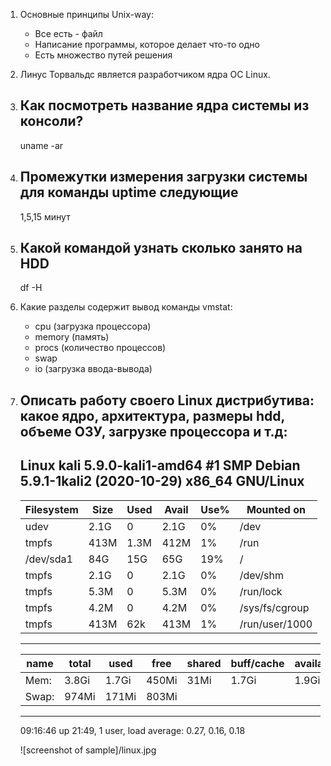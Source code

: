 1. Основные принципы Unix-way:
	- Все есть - файл
	- Написание программы, которое делает что-то одно
	- Есть множество путей решения
	
2. Линус Торвальдс является разработчиком ядра ОС Linux.

3. Как посмотреть название ядра системы из консоли?
	---
	uname -ar
	
4. Промежутки измерения загрузки системы для команды uptime следующие
	---
	1,5,15 минут
	
5. Какой командой узнать сколько занято на HDD
	---
	df -H
	
6. Какие разделы содержит вывод команды vmstat:
	- cpu (загрузка процессора)
	- memory (память)
	- procs (количество процессов)
	- swap
	- io (загрузка ввода-вывода)
	
7. Описать работу своего Linux дистрибутива: какое ядро, архитектура, размеры hdd, объеме ОЗУ, загрузке процессора и т.д:
	---
	Linux kali 5.9.0-kali1-amd64 #1 SMP Debian 5.9.1-1kali2 (2020-10-29) x86_64 GNU/Linux
	---
	Filesystem    |  Size |  Used| Avail 	| Use% | Mounted on
	--------------|-------|------|----------|------|-----------------
	udev          | 2.1G  |   0  |	2.1G    | 0%   | /dev
	tmpfs         | 413M  | 1.3M |	412M    | 1% 	| /run
	/dev/sda1     |  84G  |  15G | 	65G     | 19% 	| /
	tmpfs         | 2.1G  |   0  |	2.1G    | 0% 	| /dev/shm
	tmpfs         | 5.3M  |   0  |	5.3M    | 0% 	| /run/lock
	tmpfs         | 4.2M  |   0  |	4.2M    | 0% 	| /sys/fs/cgroup
	tmpfs         | 413M  | 62k  |	413M    | 1% 	| /run/user/1000
	
	---
	
	name	|total |used  |free |shared | buff/cache | available
	--------|------|------|-----|-------|------------|------------
	Mem:    |3.8Gi |1.7Gi |450Mi|31Mi   |    1.7Gi   |   1.9Gi
	Swap:   |974Mi |171Mi |803Mi|
	
	---
	
	09:16:46 up 21:49,  1 user,  load average: 0.27, 0.16, 0.18

	![screenshot of sample]/linux.jpg
	 